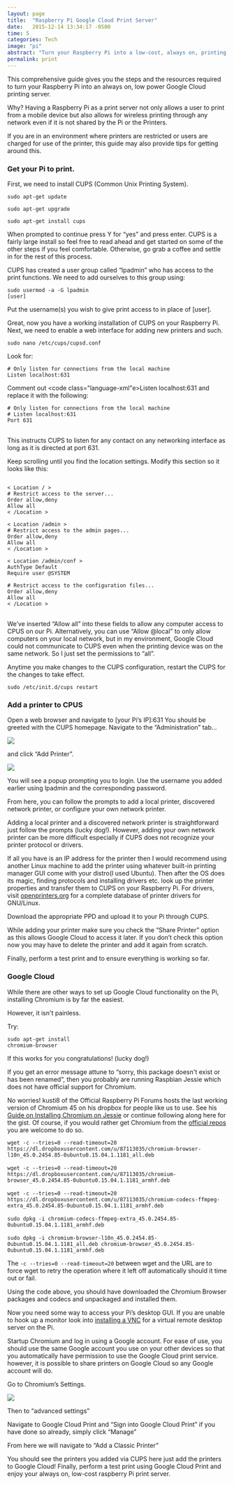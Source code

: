 ```yaml
---
layout: page
title:  "Raspberry Pi Google Cloud Print Server"
date:   2015-12-14 13:34:17 -0500
time: 5
categories: Tech
image: "pi"
abstract: "Turn your Raspberry Pi into a low-cost, always on, printing server using Google Cloud Print and CUPS."
permalink: print
---
```

This comprehensive guide gives you the steps and the resources required to turn your Raspberry Pi into an always on, low power Google Cloud printing server.

Why? Having a Raspberry Pi as a print server not only allows a user to print from a mobile device but also allows for wireless printing through any network even if it is not shared by the Pi or the Printers.

If you are in an environment where printers are restricted or users are charged for use of the printer, this guide may also provide tips for getting around this.

### Get your Pi to print.

First, we need to install CUPS (Common Unix Printing System).

 <code class="language-xml">sudo apt-get update</code>

<code class="language-xml">sudo apt-get upgrade</code>

<code class="language-xml">sudo apt-get install cups</code>

When prompted to continue press Y for “yes” and press enter. CUPS is a fairly large install so feel free to read ahead and get started on some of the other steps if you feel comfortable. Otherwise, go grab a coffee and settle in for the rest of this process.

CUPS has created a user group called “lpadmin” who has access to the print functions. We need to add ourselves to this group using:

<code class="language-XML">sudo usermod -a -G lpadmin [user]</code>

Put the username(s) you wish to give print access to in place of [user].

Great, now you have a working installation of CUPS on your Raspberry Pi. Next, we need to enable a web interface for adding new printers and such.

<code class="language-xml">sudo nano /etc/cups/cupsd.conf</code>

Look for:

<pre><code class="language-xml"># Only listen for connections from the local machine
Listen localhost:631</code></pre>

Comment out <code class="language-xml"e>Listen localhost:631</code> and replace it with the following:

<pre>
<code class="language-xml"># Only listen for connections from the local machine
# Listen localhost:631
Port 631
</code>
</pre>

This instructs CUPS to listen for any contact on any networking interface as long as it is directed at port 631.

Keep scrolling until you find the location settings. Modify this section so it looks like this:

<pre>
<code class="language-xml">
< Location / >
# Restrict access to the server...
Order allow,deny
Allow all
< /Location >

< Location /admin >
# Restrict access to the admin pages...
Order allow,deny
Allow all
< /Location >

< Location /admin/conf >
AuthType Default
Require user @SYSTEM

# Restrict access to the configuration files...
Order allow,deny
Allow all
< /Location >
</code>
</pre>

We’ve inserted “Allow all” into these fields to allow any computer access to CPUS on our Pi. Alternatively, you can use “Allow @local” to only allow computers on your local network, but in my environment, Google Cloud could not communicate to CUPS even when the printing device was on the same network. So I just set the permissions to “all”.

Anytime you make changes to the CUPS configuration, restart the CUPS for the changes to take effect.

<code class="language-xml">sudo /etc/init.d/cups restart</code>

### Add a printer to CPUS

Open a web browser and navigate to [your Pi’s IP]:631 You should be greeted with the CUPS homepage. Navigate to the “Administration” tab...

![](../../../../img/print-server/admin.png)

and click “Add Printer”.

![](../../../../img/print-server/addprinter.png)

You will see a popup prompting you to login. Use the username you added earlier using lpadmin and the corresponding password.

From here, you can follow the prompts to add a local printer, discovered network printer, or configure your own network printer.

Adding a local printer and a discovered network printer is straightforward just follow the prompts (lucky dog!). However, adding your own network printer can be more difficult especially if CUPS does not recognize your printer protocol or drivers.

If all you have is an IP address for the printer then I would recommend using another Linux machine to add the printer using whatever built-in printing manager GUI come with your distro(I used Ubuntu). Then after the OS does its magic, finding protocols and installing drivers etc. look up the printer properties and transfer them to CUPS on your Raspberry Pi. For drivers, visit [openprinters.org](”http://www.openprinting.org/printers”) for a complete database of printer drivers for GNU/Linux.

Download the appropriate PPD and upload it to your Pi through CUPS.

While adding your printer make sure you check the “Share Printer” option as this allows Google Cloud to access it later. If you don’t check this option now you may have to delete the printer and add it again from scratch.

Finally, perform a test print and to ensure everything is working so far.

### Google Cloud

While there are other ways to set up Google Cloud functionality on the Pi, installing Chromium is by far the easiest.

However, it isn't painless.

Try:

<code class="language-xml">sudo apt-get install chromium-browser</code>

If this works for you congratulations! (lucky dog!)

If you get an error message attune to “sorry, this package doesn't exist or has been renamed”, then you probably are running Raspbian Jessie which does not have official support for Chromium.

No worries! kusti8 of the Official Raspberry Pi Forums hosts the last working version of Chromium 45 on his dropbox for people like us to use. See his [Guide on Installing Chromium on Jessie](”https://www.raspberrypi.org/forums/viewtopic.php?t=121195”) or continue following along here for the gist. Of course, if you would rather get Chromium from the [official repos](”http://ports.ubuntu.com/pool/universe/c/chromium-browser/”) you are welcome to do so.
<pre class="command-line language-bash" data-user="root" data-server="localhost">
<code>wget -c --tries=0 --read-timeout=20 https://dl.dropboxusercontent.com/u/87113035/chromium-browser-l10n_45.0.2454.85-0ubuntu0.15.04.1.1181_all.deb</code>

<code>wget -c --tries=0 --read-timeout=20 https://dl.dropboxusercontent.com/u/87113035/chromium-browser_45.0.2454.85-0ubuntu0.15.04.1.1181_armhf.deb</code>

<code>wget -c --tries=0 --read-timeout=20 https://dl.dropboxusercontent.com/u/87113035/chromium-codecs-ffmpeg-extra_45.0.2454.85-0ubuntu0.15.04.1.1181_armhf.deb</code>

<code>sudo dpkg -i chromium-codecs-ffmpeg-extra_45.0.2454.85-0ubuntu0.15.04.1.1181_armhf.deb</code>

<code>sudo dpkg -i chromium-browser-l10n_45.0.2454.85-0ubuntu0.15.04.1.1181_all.deb chromium-browser_45.0.2454.85-0ubuntu0.15.04.1.1181_armhf.deb</code>
</pre>
The <code class="language-bash">-c --tries=0 --read-timeout=20</code> between wget and the URL are to force wget to retry the operation where it left off automatically should it time out or fail.

Using the code above, you should have downloaded the Chromium Browser packages and codecs and unpackaged and installed them.

Now you need some way to access your Pi’s desktop GUI. If you are unable to hook up a monitor look into [installing a VNC](”https://www.raspberrypi.org/documentation/remote-access/vnc/”) for a virtual remote desktop server on the Pi.

Startup Chromium and log in using a Google account. For ease of use, you should use the same Google account you use on your other devices so that you automatically have permission to use the Google Cloud print service. however, it is possible to share printers on Google Cloud so any Google account will do.

Go to Chromium’s Settings.

![](../../../../img/print-server/settings.png)

Then to “advanced settings”

Navigate to Google Cloud Print and “Sign into Google Cloud Print” if you have done so already, simply click “Manage”

From here we will navigate to “Add a Classic Printer”

You should see the printers you added via CUPS here just add the printers to Google Cloud! Finally, perform a test print using Google Cloud Print and enjoy your always on, low-cost raspberry Pi print server.
